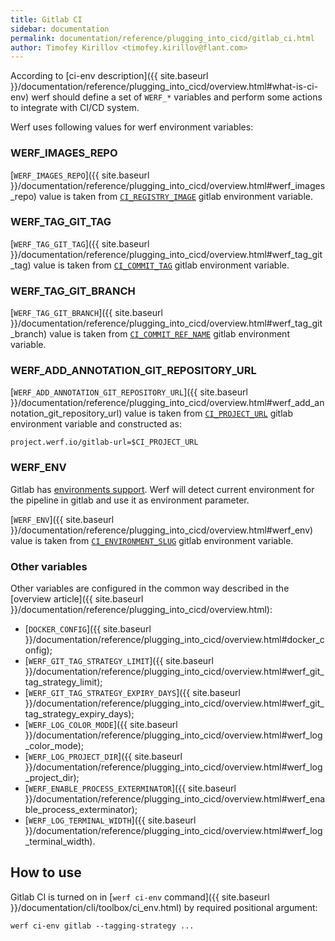 ```yaml
---
title: Gitlab CI
sidebar: documentation
permalink: documentation/reference/plugging_into_cicd/gitlab_ci.html
author: Timofey Kirillov <timofey.kirillov@flant.com>
---
```


According to [ci-env description]({{ site.baseurl }}/documentation/reference/plugging_into_cicd/overview.html#what-is-ci-env) werf should define a set of `WERF_*` variables and perform some actions to integrate with CI/CD system.

Werf uses following values for werf environment variables:

### WERF_IMAGES_REPO

[`WERF_IMAGES_REPO`]({{ site.baseurl }}/documentation/reference/plugging_into_cicd/overview.html#werf_images_repo) value is taken from [`CI_REGISTRY_IMAGE`](https://docs.gitlab.com/ee/ci/variables/) gitlab environment variable.

### WERF_TAG_GIT_TAG

[`WERF_TAG_GIT_TAG`]({{ site.baseurl }}/documentation/reference/plugging_into_cicd/overview.html#werf_tag_git_tag) value is taken from [`CI_COMMIT_TAG`](https://docs.gitlab.com/ee/ci/variables/) gitlab environment variable.

### WERF_TAG_GIT_BRANCH

[`WERF_TAG_GIT_BRANCH`]({{ site.baseurl }}/documentation/reference/plugging_into_cicd/overview.html#werf_tag_git_branch) value is taken from [`CI_COMMIT_REF_NAME`](https://docs.gitlab.com/ee/ci/variables/) gitlab environment variable.

### WERF_ADD_ANNOTATION_GIT_REPOSITORY_URL

[`WERF_ADD_ANNOTATION_GIT_REPOSITORY_URL`]({{ site.baseurl }}/documentation/reference/plugging_into_cicd/overview.html#werf_add_annotation_git_repository_url) value is taken from [`CI_PROJECT_URL`](https://docs.gitlab.com/ee/ci/variables/) gitlab environment variable and constructed as:

```
project.werf.io/gitlab-url=$CI_PROJECT_URL
```

### WERF_ENV

Gitlab has [environments support](https://docs.gitlab.com/ce/ci/environments.html). Werf will detect current environment for the pipeline in gitlab and use it as environment parameter.

[`WERF_ENV`]({{ site.baseurl }}/documentation/reference/plugging_into_cicd/overview.html#werf_env) value is taken from [`CI_ENVIRONMENT_SLUG`](https://docs.gitlab.com/ee/ci/variables/) gitlab environment variable.

### Other variables

Other variables are configured in the common way described in the [overview article]({{ site.baseurl }}/documentation/reference/plugging_into_cicd/overview.html):
 * [`DOCKER_CONFIG`]({{ site.baseurl }}/documentation/reference/plugging_into_cicd/overview.html#docker_config);
 * [`WERF_GIT_TAG_STRATEGY_LIMIT`]({{ site.baseurl }}/documentation/reference/plugging_into_cicd/overview.html#werf_git_tag_strategy_limit);
 * [`WERF_GIT_TAG_STRATEGY_EXPIRY_DAYS`]({{ site.baseurl }}/documentation/reference/plugging_into_cicd/overview.html#werf_git_tag_strategy_expiry_days);
 * [`WERF_LOG_COLOR_MODE`]({{ site.baseurl }}/documentation/reference/plugging_into_cicd/overview.html#werf_log_color_mode);
 * [`WERF_LOG_PROJECT_DIR`]({{ site.baseurl }}/documentation/reference/plugging_into_cicd/overview.html#werf_log_project_dir);
 * [`WERF_ENABLE_PROCESS_EXTERMINATOR`]({{ site.baseurl }}/documentation/reference/plugging_into_cicd/overview.html#werf_enable_process_exterminator);
 * [`WERF_LOG_TERMINAL_WIDTH`]({{ site.baseurl }}/documentation/reference/plugging_into_cicd/overview.html#werf_log_terminal_width).

## How to use

Gitlab CI is turned on in [`werf ci-env` command]({{ site.baseurl }}/documentation/cli/toolbox/ci_env.html) by required positional argument:

```
werf ci-env gitlab --tagging-strategy ...
```
